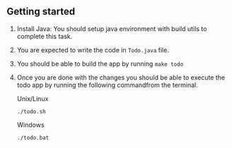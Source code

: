 
## Getting started

1. Install Java: You should setup java environment with build utils to complete this task.
2. You are expected to write the code in `Todo.java` file.
3. You should be able to build the app by running `make todo `
4. Once you are done with the changes you should be able to execute the todo app by running the following commandfrom the terminal.

	Unix/Linux
	```
	./todo.sh
	```
	Windows
	```
	./todo.bat
	```
